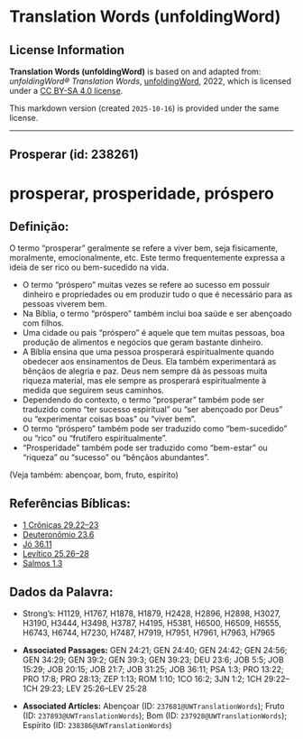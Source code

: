 # Translation Words (unfoldingWord)

## License Information

**Translation Words (unfoldingWord)** is based on and adapted from: _unfoldingWord® Translation Words_, [unfoldingWord](https://unfoldingword.org/utw), 2022, which is licensed under a [CC BY-SA 4.0 license](https://creativecommons.org/licenses/by-sa/4.0/legalcode.en).

This markdown version (created `2025-10-16`) is provided under the same license.



--------------------------------

## Prosperar (id: 238261)

prosperar, prosperidade, próspero
=================================

Definição:
----------

O termo “prosperar” geralmente se refere a viver bem, seja fisicamente, moralmente, emocionalmente, etc. Este termo frequentemente expressa a ideia de ser rico ou bem\-sucedido na vida.

* O termo “próspero” muitas vezes se refere ao sucesso em possuir dinheiro e propriedades ou em produzir tudo o que é necessário para as pessoas viverem bem.
* Na Bíblia, o termo “próspero” também inclui boa saúde e ser abençoado com filhos.
* Uma cidade ou país “próspero” é aquele que tem muitas pessoas, boa produção de alimentos e negócios que geram bastante dinheiro.
* A Bíblia ensina que uma pessoa prosperará espiritualmente quando obedecer aos ensinamentos de Deus. Ela também experimentará as bênçãos de alegria e paz. Deus nem sempre dá às pessoas muita riqueza material, mas ele sempre as prosperará espiritualmente à medida que seguirem seus caminhos.
* Dependendo do contexto, o termo “prosperar” também pode ser traduzido como “ter sucesso espiritual” ou “ser abençoado por Deus” ou “experimentar coisas boas” ou “viver bem”.
* O termo “próspero” também pode ser traduzido como “bem\-sucedido” ou “rico” ou “frutífero espiritualmente”.
* “Prosperidade” também pode ser traduzido como “bem\-estar” ou “riqueza” ou “sucesso” ou “bênçãos abundantes”.

(Veja também: abençoar, bom, fruto, espírito)

Referências Bíblicas:
---------------------

* [1 Crônicas 29\.22–23](https://ref.ly/1Chr29:22-1Chr29:23)
* [Deuteronômio 23\.6](https://ref.ly/Deut23:6)
* [Jó 36\.11](https://ref.ly/Job36:11)
* [Levítico 25\.26–28](https://ref.ly/Lev25:26-Lev25:28)
* [Salmos 1\.3](https://ref.ly/Ps1:3)

Dados da Palavra:
-----------------

* Strong’s: H1129, H1767, H1878, H1879, H2428, H2896, H2898, H3027, H3190, H3444, H3498, H3787, H4195, H5381, H6500, H6509, H6555, H6743, H6744, H7230, H7487, H7919, H7951, H7961, H7963, H7965

* **Associated Passages:** GEN 24:21; GEN 24:40; GEN 24:42; GEN 24:56; GEN 34:29; GEN 39:2; GEN 39:3; GEN 39:23; DEU 23:6; JOB 5:5; JOB 15:29; JOB 20:15; JOB 21:7; JOB 31:25; JOB 36:11; PSA 1:3; PRO 13:22; PRO 17:8; PRO 28:13; ZEP 1:13; ROM 1:10; 1CO 16:2; 3JN 1:2; 1CH 29:22–1CH 29:23; LEV 25:26–LEV 25:28
* **Associated Articles:** Abençoar (ID: `237681@UWTranslationWords`); Fruto (ID: `237893@UWTranslationWords`); Bom (ID: `237928@UWTranslationWords`); Espírito (ID: `238386@UWTranslationWords`)

